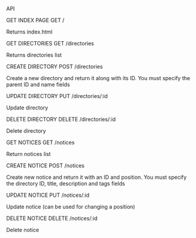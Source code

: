 
API

GET INDEX PAGE
GET     /

Returns index.html

GET DIRECTORIES
GET     /directories

Returns directories list

CREATE DIRECTORY
POST    /directories

Create a new directory and return it along with its ID. You must specify the parent ID and name fields

UPDATE DIRECTORY
PUT     /directories/:id

Update directory

DELETE DIRECTORY
DELETE  /directories/:id

Delete directory

GET NOTICES
GET     /notices

Return notices list

CREATE NOTICE
POST    /notices

Create new notice and return it with an ID and position. You must specify the directory ID, title, description and tags fields

UPDATE NOTICE
PUT     /notices/:id

Update notice (can be used for changing a position)

DELETE NOTICE
DELETE  /notices/:id

Delete notice